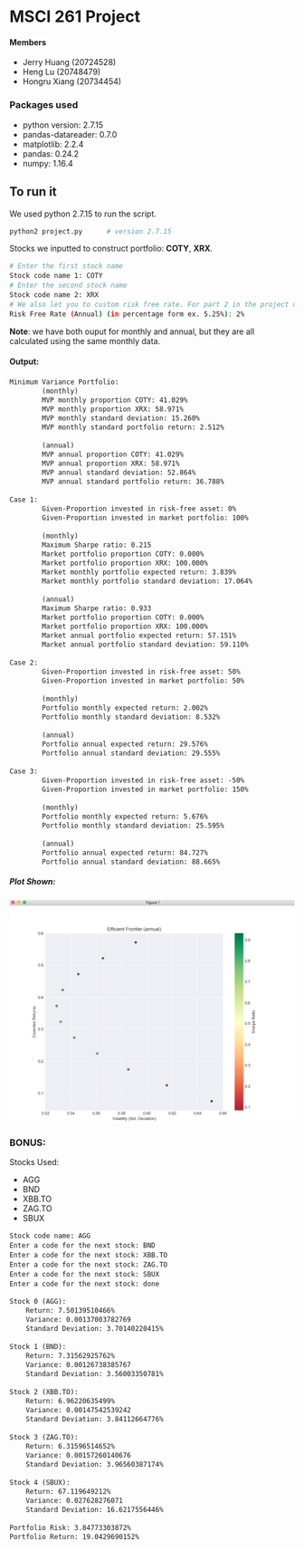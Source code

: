 # MSCI 261 Project
#### Members
- Jerry Huang (20724528)
- Heng Lu (20748479)
- Hongru Xiang (20734454)


### Packages used
- python version: 2.7.15
- pandas-datareader: 0.7.0
- matplotlib: 2.2.4
- pandas: 0.24.2
- numpy: 1.16.4

## To run it
We used python 2.7.15 to run the script.
```bash
python2 project.py      # version 2.7.15
```
Stocks we inputted to construct portfolio: __COTY__, __XRX__.
```bash
# Enter the first stock name
Stock code name 1: COTY
# Enter the second stock name
Stock code name 2: XRX  
# We also let you to custom risk free rate. For part 2 in the project ouline enter 2%
Risk Free Rate (Annual) (in percentage form ex. 5.25%): 2%
``` 
__Note__: we have both ouput for monthly and annual, but they are all calculated using the same monthly data.
#### Output:
```
Minimum Variance Portfolio: 
        (monthly)
        MVP monthly proportion COTY: 41.029%
        MVP monthly proportion XRX: 58.971%
        MVP monthly standard deviation: 15.260%
        MVP monthly standard portfolio return: 2.512%

        (annual)
        MVP annual proportion COTY: 41.029%
        MVP annual proportion XRX: 58.971%
        MVP annual standard deviation: 52.864%
        MVP annual standard portfolio return: 36.788%

Case 1: 
        Given-Proportion invested in risk-free asset: 0%
        Given-Proportion invested in market portfolio: 100%

        (monthly)
        Maximum Sharpe ratio: 0.215
        Market portfolio proportion COTY: 0.000%
        Market portfolio proportion XRX: 100.000%
        Market monthly portfolio expected return: 3.839%
        Market monthly portfolio standard deviation: 17.064%

        (annual)
        Maximum Sharpe ratio: 0.933
        Market portfolio proportion COTY: 0.000%
        Market portfolio proportion XRX: 100.000%
        Market annual portfolio expected return: 57.151%
        Market annual portfolio standard deviation: 59.110%

Case 2: 
        Given-Proportion invested in risk-free asset: 50%
        Given-Proportion invested in market portfolio: 50%

        (monthly)
        Portfolio monthly expected return: 2.002%
        Portfolio monthly standard deviation: 8.532%

        (annual)
        Portfolio annual expected return: 29.576%
        Portfolio annual standard deviation: 29.555%

Case 3: 
        Given-Proportion invested in risk-free asset: -50%
        Given-Proportion invested in market portfolio: 150%

        (monthly)
        Portfolio monthly expected return: 5.676%
        Portfolio monthly standard deviation: 25.595%

        (annual)
        Portfolio annual expected return: 84.727%
        Portfolio annual standard deviation: 88.665%
```

##### Plot Shown:
![Alt text](./pics/plot.png)

### BONUS:

Stocks Used:

- AGG
- BND
- XBB.TO
- ZAG.TO
- SBUX

```bash
Stock code name: AGG
Enter a code for the next stock: BND   
Enter a code for the next stock: XBB.TO
Enter a code for the next stock: ZAG.TO
Enter a code for the next stock: SBUX
Enter a code for the next stock: done
```

```
Stock 0 (AGG):
	Return: 7.50139510466%
	Variance: 0.00137003782769
	Standard Deviation: 3.70140220415%

Stock 1 (BND):
	Return: 7.31562925762%
	Variance: 0.00126738385767
	Standard Deviation: 3.56003350781%

Stock 2 (XBB.TO):
	Return: 6.96220635499%
	Variance: 0.00147542539242
	Standard Deviation: 3.84112664776%

Stock 3 (ZAG.TO):
	Return: 6.31596514652%
	Variance: 0.00157260140676
	Standard Deviation: 3.96560387174%

Stock 4 (SBUX):
	Return: 67.119649212%
	Variance: 0.027628276071
	Standard Deviation: 16.6217556446%

Portfolio Risk: 3.84773303872%
Portfolio Return: 19.0429690152%
```
